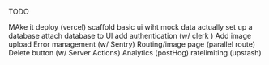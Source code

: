 TODO

MAke it deploy (vercel)
scaffold basic ui wiht mock data
actually set up a database 
attach database to UI
add authentication (w/ clerk )
Add image upload 
Error management (w/ Sentry)
Routing/image page (parallel route)
Delete button (w/ Server Actions)
Analytics (postHog)
ratelimiting (upstash)